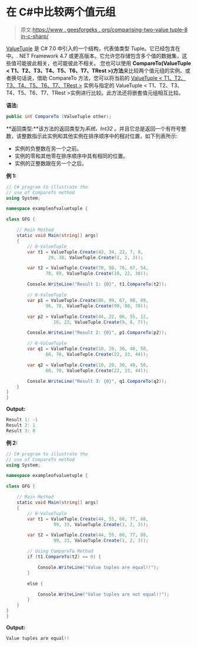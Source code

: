 # 在 C#中比较两个值元组

> 原文:[https://www . geesforgeks . org/comparising-two-value tuple-8 in-c-sharp/](https://www.geeksforgeeks.org/comparing-two-valuetuple-8-in-c-sharp/)

[ValueTuple](https://www.geeksforgeeks.org/valuetuple-in-c-sharp/) 是 C# 7.0 中引入的一个结构，代表值类型 Tuple。它已经包含在中。. NET Framework 4.7 或更高版本。它允许您存储包含多个值的数据集，这些值可能彼此相关，也可能彼此不相关。
您也可以使用 **CompareTo(ValueTuple < T1、T2、T3、T4、T5、T6、T7、TRest >)方法**来比较两个值元组的实例。或者换句话说，借助 CompareTo 方法，您可以将当前的 [ValueTuple < T1、T2、T3、T4、T5、T6、T7、TRest >](https://www.geeksforgeeks.org/c-sharp-valuetuple-8-struct/) 实例与指定的 ValueTuple < T1、T2、T3、T4、T5、T6、T7、TRest >实例进行比较。此方法还将嵌套值元组相互比较。

**语法:**

```cs
public int CompareTo (ValueTuple other);

```

**返回类型:**该方法的返回类型为*系统。Int32* 。并且它总是返回一个有符号整数，该整数指示此实例和其他实例在排序顺序中的相对位置，如下列表所示:

*   实例的负整数在另一个之前。
*   实例的零和其他零在排序顺序中具有相同的位置。
*   实例的正整数跟在另一个之后。

**例 1:**

```cs
// C# program to illustrate the 
// use of CompareTo method
using System;

namespace exampleofvaluetuple {

class GFG {

    // Main Method
    static void Main(string[] args)
    {
        // 8-ValueTuple
        var t1 = ValueTuple.Create(43, 34, 22, 7, 8,
                29, 30, ValueTuple.Create(1, 2, 3));

        var t2 = ValueTuple.Create(78, 98, 76, 67, 54,
               78, 89, ValueTuple.Create(10, 22, 30));

        Console.WriteLine("Result 1: {0}", t1.CompareTo(t2));

        // 8-ValueTuple
        var p1 = ValueTuple.Create(86, 99, 67, 88, 89,
               96, 78, ValueTuple.Create(90, 80, 70));

        var p2 = ValueTuple.Create(44, 22, 06, 55, 12, 
                  16, 23, ValueTuple.Create(9, 8, 7));

        Console.WriteLine("Result 2: {0}", p1.CompareTo(p2));

        // 8-ValueTuple
        var q1 = ValueTuple.Create(10, 20, 30, 40, 50,
               60, 70, ValueTuple.Create(22, 33, 44));

        var q2 = ValueTuple.Create(10, 20, 30, 40, 50,
               60, 70, ValueTuple.Create(22, 33, 44));

        Console.WriteLine("Result 3: {0}", q1.CompareTo(q2));
    }
}
}
```

**Output:**

```cs
Result 1: -1
Result 2: 1
Result 3: 0

```

**例 2:**

```cs
// C# program to illustrate the
// use of CompareTo method
using System;

namespace exampleofvaluetuple {

class GFG {

    // Main Method
    static void Main(string[] args)
    {
        // 8-ValueTuple
        var t1 = ValueTuple.Create(44, 55, 66, 77, 88,
                  99, 33, ValueTuple.Create(1, 2, 3));

        var t2 = ValueTuple.Create(44, 55, 66, 77, 88, 
                  99, 33, ValueTuple.Create(1, 2, 3));

        // Using CompareTo Method
        if (t1.CompareTo(t2) == 0) {

            Console.WriteLine("Value tuples are equal!!");
        }

        else {

            Console.WriteLine("Value tuples are not equal!!");
        }
    }
}
}
```

**Output:**

```cs
Value tuples are equal!!

```